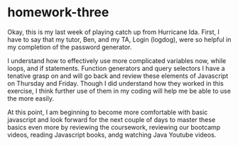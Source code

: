 # homework-three
Okay, this is my last week of playing catch up from Hurricane Ida. First, I have to say that my tutor, Ben, and my TA, Login (logdog), were so helpful in my completion of the password generator. 

I understand how to effectively use more complicated variables now, while loops, and if statements. Function generators and query selectors I have a tenative grasp on and will go back and review these elements of Javascript on Thursday and Friday. Though I did understand how they worked in this exercise, I think further use of them in my coding will help me be able to use the more easily.

At this point, I am beginning to become more comfortable with basic javascript and look forward for the next couple of days to master these basics even more by reviewing the coursework, reviewing our bootcamp videos, reading Javascript books, andg watching Java Youtube videos.